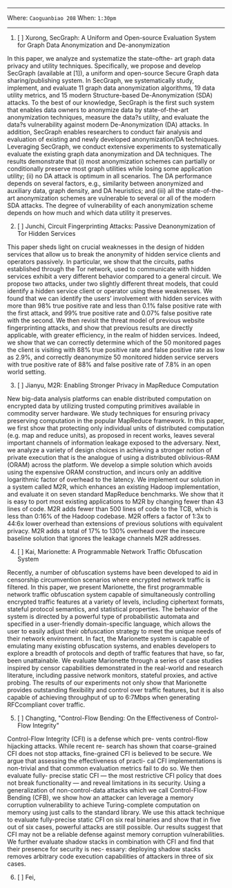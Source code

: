 ﻿***

Where: `Caoguanbiao 208` When: `1:30pm`

***


1. [ ] Xurong, SecGraph: A Uniform and Open-source Evaluation System for Graph Data
Anonymization and De-anonymization

In this paper, we analyze and systematize the state-ofthe- art graph data privacy and utility techniques. Specifically, we propose and develop SecGraph (available at [1]), a uniform and open-source Secure Graph data sharing/publishing system. In SecGraph, we systematically study, implement, and evaluate 11 graph data anonymization algorithms, 19 data utility metrics, and 15 modern Structure-based De-Anonymization (SDA) attacks. To the best of our knowledge, SecGraph is the first such system that enables data owners to anonymize data by state-of-the-art anonymization techniques, measure the data?s utility, and evaluate the data?s vulnerability against modern De-Anonymization (DA) attacks. In addition, SecGraph enables researchers to conduct fair analysis and evaluation of existing and newly developed anonymization/DA techniques. Leveraging SecGraph, we conduct extensive experiments to systematically evaluate the existing graph data anonymization and DA techniques. The results demonstrate that (i) most anonymization schemes can partially or conditionally preserve most graph utilities while losing some application utility; (ii) no DA attack is optimum in all scenarios. The DA performance depends on several factors, e.g., similarity between anonymized and auxiliary data, graph density, and DA heuristics; and (iii) all the state-of-the-art anonymization schemes are vulnerable to several or all of the modern SDA attacks. The degree of vulnerability of each anonymization scheme depends on how much and which data utility it preserves.

2. [ ] Junchi, Circuit Fingerprinting Attacks: Passive Deanonymization of Tor Hidden Services

This paper sheds light on crucial weaknesses in the design of hidden services that allow us to break the anonymity of hidden service clients and operators passively. In particular, we show that the circuits, paths established through the Tor network, used to communicate with hidden services exhibit a very different behavior compared to a general circuit. We propose two attacks, under two slightly different threat models, that could identify a hidden service client or operator using these weaknesses. We found that we can identify the users’ involvement with hidden services with more than 98% true positive rate and less than 0.1% false positive rate with the first attack, and 99% true positive rate and 0.07% false positive rate with the second. We then revisit the threat model of previous website fingerprinting attacks, and show that previous results are directly applicable, with greater efficiency, in the realm of hidden services. Indeed, we show that we can correctly determine which of the 50 monitored pages the client is visiting with 88% true positive rate and false positive rate as low as 2.9%, and correctly deanonymize 50 monitored hidden service servers with true positive rate of 88% and false positive rate of 7.8% in an open world setting.

3. [ ] Jianyu, M2R: Enabling Stronger Privacy in MapReduce Computation

New big-data analysis platforms can enable distributed computation on encrypted data by utilizing trusted computing primitives available in commodity server hardware. We study techniques for ensuring privacy preserving computation in the popular MapReduce framework. In this paper, we first show that protecting only individual units of distributed computation (e.g. map and reduce units), as proposed in recent works, leaves several important channels of information leakage exposed to the adversary. Next, we analyze a variety of design choices in achieving a stronger notion of private execution that is the analogue of using a distributed oblivious-RAM (ORAM) across the platform. We develop a simple solution which avoids using the expensive ORAM construction, and incurs only an additive logarithmic factor of overhead to the latency. We implement our solution in a system called M2R, which enhances an existing Hadoop implementation, and evaluate it on seven standard MapReduce benchmarks. We show that it is easy to port most existing applications to M2R by changing fewer than 43 lines of code. M2R adds fewer than 500 lines of code to the TCB, which is less than 0:16% of the Hadoop codebase. M2R offers a factor of 1:3x to 44:6x lower overhead than extensions of previous solutions with equivalent privacy. M2R adds a total of 17% to 130% overhead over the insecure baseline solution that ignores the leakage channels M2R addresses.


4. [ ] Kai, Marionette: A Programmable Network Traffic Obfuscation System

Recently, a number of obfuscation systems have been developed to aid in censorship circumvention scenarios where encrypted network traffic is filtered. In this paper, we present Marionette, the first programmable network traffic obfuscation system capable of simultaneously controlling encrypted traffic features at a variety of levels, including ciphertext formats, stateful protocol semantics, and statistical properties. The behavior of the system is directed by a powerful type of probabilistic automata and specified in a user-friendly domain-specific language, which allows the user to easily adjust their obfuscation strategy to meet the unique needs of their network environment. In fact, the Marionette system is capable of emulating many existing obfuscation systems, and enables developers to explore a breadth of protocols and depth of traffic features that have, so far, been unattainable. We evaluate Marionette through a series of case studies inspired by censor capabilities demonstrated in the real-world and research literature, including passive network monitors, stateful proxies, and active probing. The results of our experiments not only show that Marionette provides outstanding flexibility and control over traffic features, but it is also capable of achieving throughput of up to 6:7Mbps when generating RFCcompliant cover traffic.

5. [ ] Changting, "Control-Flow Bending: On the Effectiveness of Control-Flow Integrity"

Control-Flow Integrity (CFI) is a defense which pre- vents control-flow hijacking attacks. While recent re- search has shown that coarse-grained CFI does not stop attacks, fine-grained CFI is believed to be secure. 
We argue that assessing the effectiveness of practi- cal CFI implementations is non-trivial and that common evaluation metrics fail to do so. We then evaluate fully- precise static CFI — the most restrictive CFI policy that does not break functionality — and reveal limitations in its security. Using a generalization of non-control-data attacks which we call Control-Flow Bending (CFB), we show how an attacker can leverage a memory corruption vulnerability to achieve Turing-complete computation on memory using just calls to the standard library. We use this attack technique to evaluate fully-precise static CFI on six real binaries and show that in five out of six cases, powerful attacks are still possible. Our results suggest that CFI may not be a reliable defense against memory corruption vulnerabilities.
We further evaluate shadow stacks in combination with CFI and find that their presence for security is nec- essary: deploying shadow stacks removes arbitrary code execution capabilities of attackers in three of six cases.

6. [ ] Fei, 
